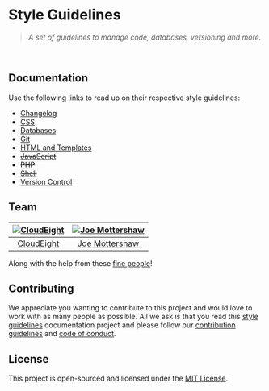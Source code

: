 # Style Guidelines
> *A set of guidelines to manage code, databases, versioning and more.*
<br />


## Documentation
Use the following links to read up on their respective style guidelines:
  - [Changelog](./changelog)
  - [CSS](./css)
  - ~~[Databases](./databases)~~
  - [Git](./git)
  - [HTML and Templates](./html)
  - ~~[JavaScript](./javascript)~~
  - ~~[PHP](./php)~~
  - ~~[Shell](./shell)~~
  - [Version Control](./version-control)


## Team
| [![CloudEight](https://avatars1.githubusercontent.com/u/39433551?s=100)](https://github.com/cloudeight) | [![Joe Mottershaw](https://avatars1.githubusercontent.com/u/5093255?s=100)](https://github.com/joemottershaw) |
|:-------------------------------------------------------------------------------------------------------:|:-------------------------------------------------------------------------------------------------------------:|
| [CloudEight](https://github.com/cloudeight)                                                             | [Joe Mottershaw](https://github.com/joemottershaw)                                                            |

Along with the help from these [fine people](https://github.com/cloudeight/style-guidelines/graphs/contributors)!


## Contributing
We appreciate you wanting to contribute to this project and would love to work with as many people as possible. All we ask is that you read this [style guidelines](https://github.com/cloudeight/style-guidelines) documentation project and please follow our [contribution guidelines](./.github/CONTRIBUTING.md) and [code of conduct](./.github/CODE_OF_CONDUCT.md).


## License
This project is open-sourced and licensed under the [MIT License](./LICENSE).
